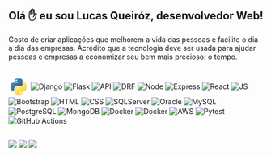 ## Olá :hand: eu sou Lucas Queiróz, desenvolvedor Web!

Gosto de criar aplicações que melhorem a vida das pessoas e facilite o dia a dia das empresas.
Acredito que a tecnologia deve ser usada para ajudar pessoas e empresas a economizar seu bem mais precioso: o tempo.


<div style="display: inline_block"><br>
  <img align="center" alt="Python" height="40" width="40" src="https://raw.githubusercontent.com/devicons/devicon/master/icons/python/python-original.svg">
  <img align="center" alt="Django" height="40" width="40" src="https://static-00.iconduck.com/assets.00/django-icon-1606x2048-lwmw1z73.png">
  <img align="center" alt="Flask" height="40" width="40" src="https://cdn.buttercms.com/w8lc0UqsQCnPG0Ax6aiM">

  <img align="center" alt="API" height="40" width="40" src="http://lucasqz.com.br/static/src/png/API.png">   
  <img align="center" alt="DRF" height="40" width="40" src="http://lucasqz.com.br/static/src/png/drf.png">   
  <img align="center" alt="Node" height="40" width="40" src="http://lucasqz.com.br/static/src/png/nodejs.png">    
  <img align="center" alt="Express" height="40" width="40" src="http://lucasqz.com.br/static/src/png/express.png"> 

  <img align="center" alt="React" height="40" width="40" src="https://cdn1.iconfinder.com/data/icons/programing-development-8/24/react_logo-512.png">  
  <img align="center" alt="JS" height="40" width="40" src="https://upload.wikimedia.org/wikipedia/commons/6/6a/JavaScript-logo.png">

  <img align="center" alt="Bootstrap" height="40" width="40" src="https://brandslogos.com/wp-content/uploads/thumbs/bootstrap-logo-vector.svg">  
  <img align="center" alt="HTML" height="40" width="40" src="https://cdn.pixabay.com/photo/2017/08/05/11/16/logo-2582748_1280.png">  
  <img align="center" alt="CSS" height="40" width="40" src="https://cdn.pixabay.com/photo/2017/08/05/11/16/logo-2582747_1280.png">    
  
  <img align="center" alt="SQLServer" height="40" width="40" src="https://img.icons8.com/?size=512&id=laYYF3dV0Iew&format=png">
  <img align="center" alt="Oracle" height="40" width="40" src="https://media.licdn.com/dms/image/C4D12AQE5_IkofcA47Q/article-cover_image-shrink_600_2000/0/1586885098212?e=2147483647&v=beta&t=Nj_HbmTPeHPWGPC5KKfiPExMuxNoipc87niPerPpdsA">
  <img align="center" alt="MySQL" height="40" width="40" src="https://pngimg.com/uploads/mysql/small/mysql_PNG23.png">
  <img align="center" alt="PostgreSQL" height="40" width="40" src="https://cdn.icon-icons.com/icons2/2415/PNG/512/postgresql_original_wordmark_logo_icon_146392.png"> 
  <img align="center" alt="MongoDB" height="40" width="40" src="https://w7.pngwing.com/pngs/956/695/png-transparent-mongodb-original-wordmark-logo-icon-thumbnail.png"> 


  <img align="center" alt="Docker" height="40" width="40" src="https://cdn-icons-png.flaticon.com/512/919/919853.png">    
  <img align="center" alt="Docker" height="40" width="40" src="https://upload.wikimedia.org/wikipedia/commons/3/39/Kubernetes_logo_without_workmark.svg">    
  <img align="center" alt="AWS" height="60" width="40" src="https://cdn.inspireuplift.com/uploads/images/seller_products/31661/1702633077_AWSlogoAmazonWebServiceslogo.png">    
  <img align="center" alt="Pytest" height="40" width="40" src="https://upload.wikimedia.org/wikipedia/commons/thumb/b/ba/Pytest_logo.svg/2048px-Pytest_logo.svg.png">    
  <img align="center" alt="GitHub Actions" height="40" width="60" src="https://miro.medium.com/v2/resize:fit:875/1*YcFmahlLvOPyjfNtw1GkbQ.png"> 

</div>
  
  ##
 
<div> 
  <a href = "mailto:lucas.qz.desenvolvedor@gmail.com"  target="_blank"><img src="https://img.shields.io/badge/-Gmail-%23333?style=for-the-badge&logo=gmail&logoColor=white" target="_blank"></a>
  <a href="https://www.linkedin.com/in/lucas-qz/" target="_blank"><img src="https://img.shields.io/badge/-LinkedIn-%230077B5?style=for-the-badge&logo=linkedin&logoColor=white" target="_blank"></a> 
  <a href="http://lucasqz.com.br" target="_blank"><img src="https://img.shields.io/badge/%27PORTF%C3%93LIO%27-20B2AA?style=for-the-badge" target="_blank"></a> 
</div>
